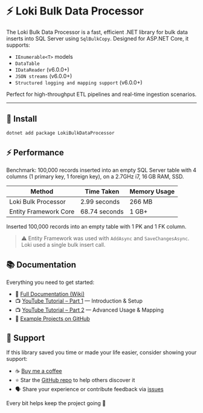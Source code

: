 # ⚡ Loki Bulk Data Processor

The Loki Bulk Data Processor is a fast, efficient .NET library for bulk data inserts into SQL Server using `SqlBulkCopy`. Designed for ASP.NET Core, it supports:

- `IEnumerable<T>` models
- `DataTable`
- `IDataReader` (v6.0.0+)
- `JSON streams` (v6.0.0+)
- `Structured logging and mapping support` (v6.0.0+)

Perfect for high-throughput ETL pipelines and real-time ingestion scenarios.

---

## 🚀 Install

```bash
dotnet add package LokiBulkDataProcessor
```

## ⚡ Performance

Benchmark: 100,000 records inserted into an empty SQL Server table with 4 columns (1 primary key, 1 foreign key), on a 2.7GHz i7, 16 GB RAM, SSD.

| Method                | Time Taken    | Memory Usage |
|-----------------------|---------------|--------------|
| Loki Bulk Processor   | 2.99 seconds  | 266 MB       |
| Entity Framework Core | 68.74 seconds | 1 GB+        |

Inserted 100,000 records into an empty table with 1 PK and 1 FK column.

> ⚠️ Entity Framework was used with `AddAsync` and `SaveChangesAsync`. Loki used a single bulk insert call.

## 📚 Documentation

Everything you need to get started:

- 📝 [Full Documentation (Wiki)](https://github.com/stephen-rebner/loki-bulk-data-processor/wiki)
- 📺 [YouTube Tutorial – Part 1](https://youtu.be/vci6kQWcmhs) — Introduction & Setup
- 📺 [YouTube Tutorial – Part 2](https://youtu.be/2ABIrl_nwMk) — Advanced Usage & Mapping
- 🧪 [Example Projects on GitHub](https://github.com/stephen-rebner/loki-bulk-data-processor-examples)

## 💖 Support

If this library saved you time or made your life easier, consider showing your support:

- ☕ [Buy me a coffee](https://www.paypal.com/paypalme2/StephenRebner?locale.x=en_GB)
- ⭐ Star the [GitHub repo](https://github.com/stephen-rebner/loki-bulk-data-processor) to help others discover it
- 🗣️ Share your experience or contribute feedback via [issues](https://github.com/stephen-rebner/loki-bulk-data-processor/issues)

Every bit helps keep the project going 🚀

